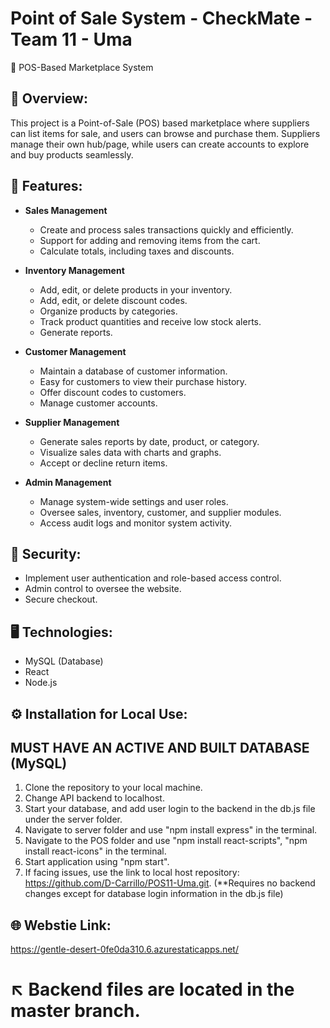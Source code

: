 # Point of Sale System - CheckMate - Team 11 - Uma

🛒 POS-Based Marketplace System

## 📌 Overview:
This project is a Point-of-Sale (POS) based marketplace where suppliers can list items for sale, and users can browse and purchase them. Suppliers manage their own hub/page, while users can create accounts to explore and buy products seamlessly.

## 🔑  Features:
- **Sales Management**
  - Create and process sales transactions quickly and efficiently.
  - Support for adding and removing items from the cart.
  - Calculate totals, including taxes and discounts.
 
- **Inventory Management**
  - Add, edit, or delete products in your inventory.
  - Add, edit, or delete discount codes.
  - Organize products by categories.
  - Track product quantities and receive low stock alerts.
  - Generate reports.

- **Customer Management**
  - Maintain a database of customer information.
  - Easy for customers to view their purchase history.
  - Offer discount codes to customers.
  - Manage customer accounts.
 
- **Supplier Management**
  - Generate sales reports by date, product, or category.
  - Visualize sales data with charts and graphs.
  - Accept or decline return items.
 
- **Admin Management**
  - Manage system-wide settings and user roles.
  - Oversee sales, inventory, customer, and supplier modules.
  - Access audit logs and monitor system activity.

## 🔐 Security:
  - Implement user authentication and role-based access control.
  - Admin control to oversee the website.
  - Secure checkout.
 
## 🖥️ Technologies:
  - MySQL (Database)
  - React
  - Node.js

## ⚙️ Installation for Local Use:
## MUST HAVE AN ACTIVE AND BUILT DATABASE (MySQL)
  1. Clone the repository to your local machine.
  2. Change API backend to localhost.
  3. Start your database, and add user login to the backend in the db.js file under the server folder.
  4. Navigate to server folder and use "npm install express" in the terminal.
  5. Navigate to the POS folder and use "npm install react-scripts", "npm install react-icons" in the terminal.
  6. Start application using "npm start".
  7. If facing issues, use the link to local host repository: https://github.com/D-Carrillo/POS11-Uma.git. (**Requires no backend changes except for database login information in the db.js file)

## 🌐 Webstie Link:
https://gentle-desert-0fe0da310.6.azurestaticapps.net/


# ↖️ Backend files are located in the master branch.
  
